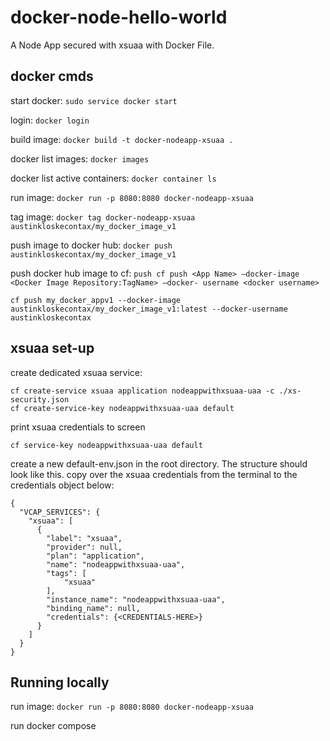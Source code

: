 # docker-node-hello-world
A Node App secured with xsuaa with Docker File.

## docker cmds

start docker: `sudo service docker start`

login: `docker login`

build image: `docker build -t docker-nodeapp-xsuaa .`

docker list images: `docker images`

docker list active containers: `docker container ls`

run image: `docker run -p 8080:8080 docker-nodeapp-xsuaa`

tag image: `docker tag docker-nodeapp-xsuaa austinkloskecontax/my_docker_image_v1`

push image to docker hub: `docker push austinkloskecontax/my_docker_image_v1`

push docker hub image to cf: `push cf push <App Name> –docker-image <Docker Image Repository:TagName> –docker- username <docker username>`

`cf push my_docker_appv1 --docker-image austinkloskecontax/my_docker_image_v1:latest --docker-username austinkloskecontax`

## xsuaa set-up

create dedicated xsuaa service:
```
cf create-service xsuaa application nodeappwithxsuaa-uaa -c ./xs-security.json
cf create-service-key nodeappwithxsuaa-uaa default
```

print xsuaa credentials to screen
```
cf service-key nodeappwithxsuaa-uaa default
```

create a new default-env.json in the root directory. The structure should look like this. copy over the xsuaa credentials from the terminal to the credentials object below: 
```
{
  "VCAP_SERVICES": {
    "xsuaa": [
      {
        "label": "xsuaa",
        "provider": null,
        "plan": "application",
        "name": "nodeappwithxsuaa-uaa",
        "tags": [
            "xsuaa"
        ],
        "instance_name": "nodeappwithxsuaa-uaa",
        "binding_name": null,
        "credentials": {<CREDENTIALS-HERE>}
      }
    ]
  }
}
```

## Running locally

run image: `docker run -p 8080:8080 docker-nodeapp-xsuaa`

run docker compose